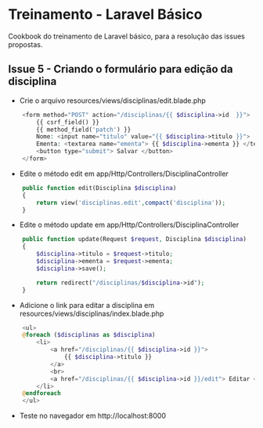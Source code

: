 # Treinamento - Laravel Básico

Cookbook do treinamento de Laravel básico, para a resolução das issues propostas.

## Issue 5 - Criando o formulário para edição da disciplina

- Crie o arquivo resources/views/disciplinas/edit.blade.php
```php
    <form method="POST" action="/disciplinas/{{ $disciplina->id  }}">
        {{ csrf_field() }}
        {{ method_field('patch') }}
        Nome: <input name="titulo" value="{{ $disciplina->titulo }}">
        Ementa: <textarea name="ementa"> {{ $disciplina->ementa }} </textarea>
        <button type="submit"> Salvar </button>
    </form>
```

- Edite o método edit em app/Http/Controllers/DisciplinaController
```php
    public function edit(Disciplina $disciplina)
    {
        return view('disciplinas.edit',compact('disciplina'));
    }
```

- Edite o método update em app/Http/Controllers/DisciplinaController
```php
    public function update(Request $request, Disciplina $disciplina)
    {
        $disciplina->titulo = $request->titulo;
        $disciplina->ementa = $request->ementa;
        $disciplina->save();

        return redirect("/disciplinas/$disciplina->id");
    }
```

- Adicione o link para editar a disciplina em resources/views/disciplinas/index.blade.php
```php
    <ul>
    @foreach ($disciplinas as $disciplina)
        <li>
            <a href="/disciplinas/{{ $disciplina->id }}">
                {{ $disciplina->titulo }} 
            </a>
            <br>
            <a href="/disciplinas/{{ $disciplina->id }}/edit"> Editar </a>
        </li>
    @endforeach
    </ul>
```
- Teste no navegador em http://localhost:8000
